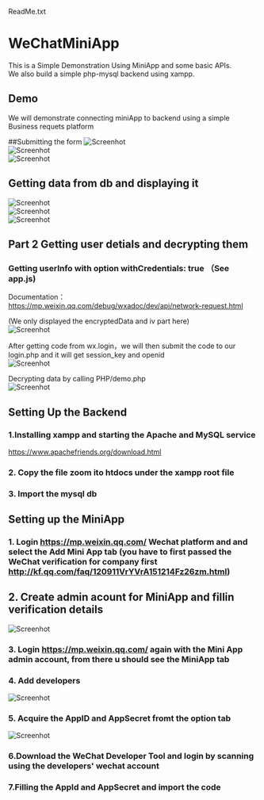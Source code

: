 ReadMe.txt

# WeChatMiniApp

This is a Simple Demonstration Using MiniApp and some basic APIs. <br>
We also build a simple php-mysql backend using xampp.<br>



## Demo
We will demonstrate connecting miniApp to backend using a simple Business requets platform

##Submitting the form
![Screenhot](1.png)<br>
![Screenhot](2.png)<br>
![Screenhot](8.png)

## Getting data from db and displaying it
![Screenhot](3.png)<br>
![Screenhot](4.png)<br>
![Screenhot](9.png)


## Part 2 Getting user detials and decrypting them

### Getting userInfo with option withCredentials: true （See app.js)
Documentation： https://mp.weixin.qq.com/debug/wxadoc/dev/api/network-request.html <br>

(We only displayed the encryptedData and iv part here)<br>
![Screenhot](5.png)<br>

After getting code from wx.login，we will then submit the code to our login.php and it will get session_key and openid<br>
![Screenhot](6.png)<br>

Decrypting data by calling PHP/demo.php <br>
![Screenhot](7.png)<br>



## Setting Up the Backend
### 1.Installing xampp and starting the Apache and MySQL service<br>
https://www.apachefriends.org/download.html<br>

### 2. Copy the file zoom ito htdocs under the xampp root file<br>

### 3. Import the mysql db<br>


## Setting up the MiniApp
### 1. Login https://mp.weixin.qq.com/ Wechat platform and and select the Add Mini App tab (you have to first passed the WeChat verification for company first http://kf.qq.com/faq/120911VrYVrA151214Fz26zm.html)<br>



## 2. Create admin acount for MiniApp and fillin verification details<br>

![Screenhot](10.png)<br>

### 3. Login https://mp.weixin.qq.com/ again with the Mini App admin account, from there u should see the MiniApp tab<br>

### 4. Add developers<br>
![Screenhot](11.png)<br>

### 5. Acquire the AppID and AppSecret fromt the option tab<br>
![Screenhot](12.png)<br>

### 6.Download the WeChat Developer Tool and login by scanning using the developers' wechat account<br>

### 7.Filling the AppId and AppSecret and import the code<br>




